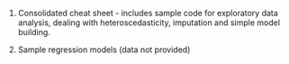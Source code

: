 1. Consolidated cheat sheet - includes sample code for exploratory data analysis, dealing with heteroscedasticity, imputation and simple model building.

2. Sample regression models (data not provided)